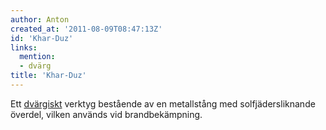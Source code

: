 ```yaml
---
author: Anton
created_at: '2011-08-09T08:47:13Z'
id: 'Khar-Duz'
links:
  mention:
  - dvärg
title: 'Khar-Duz'
---
```


Ett [dvärgiskt] verktyg bestående av en metallstång med solfjädersliknande överdel, vilken används
vid brandbekämpning.

  [dvärgiskt]: dvärg
